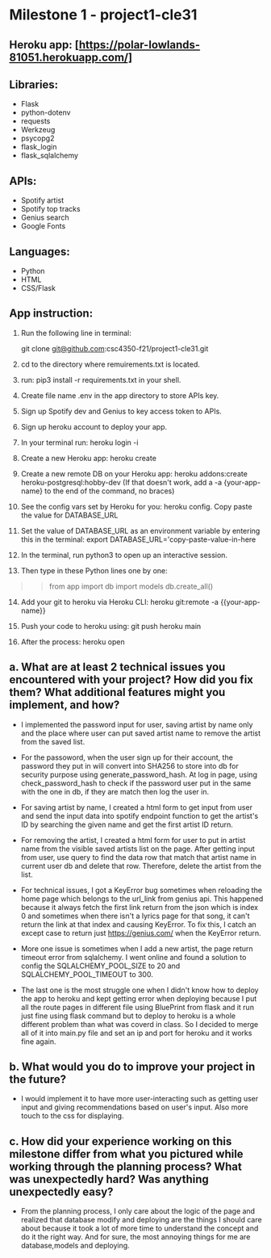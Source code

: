 # Milestone 1 - project1-cle31
## Heroku app: [https://polar-lowlands-81051.herokuapp.com/]
## Libraries: 
* Flask
* python-dotenv
* requests
* Werkzeug
* psycopg2
* flask_login
* flask_sqlalchemy
## APIs:

* Spotify artist
* Spotify top tracks
* Genius search
* Google Fonts

## Languages:

* Python
* HTML
* CSS/Flask

## App instruction:

1. Run the following line in terminal:
 
   git clone git@github.com:csc4350-f21/project1-cle31.git

2. cd to the directory where remuirements.txt is located.

3. run: pip3 install -r requirements.txt in your shell.

4. Create file name .env in the app directory to store APIs key.

5. Sign up Spotify dev and Genius to key access token to APIs.

6. Sign up heroku account to deploy your app.

7. In your terminal run: heroku login -i

8. Create a new Heroku app: heroku create

9. Create a new remote DB on your Heroku app: heroku addons:create heroku-postgresql:hobby-dev (If that doesn't work, add a -a {your-app-name} to the end of the command, no braces)

10. See the config vars set by Heroku for you: heroku config. Copy paste the value for DATABASE_URL

11. Set the value of DATABASE_URL as an environment variable by entering this in the terminal: export DATABASE_URL='copy-paste-value-in-here

12. In the terminal, run python3 to open up an interactive session.

13. Then type in these Python lines one by one:
>> from app import db
>> import models
>> db.create_all()

14. Add your git to heroku via Heroku CLI: heroku git:remote -a {{your-app-name}}

15. Push your code to heroku using: git push heroku main

16. After the process: heroku open


## a. What are at least 2 technical issues you encountered with your project? How did you fix them? What additional features might you implement, and how?

- I implemented the password input for user, saving artist by name only and the place where user can put saved artist name to remove the artist from the saved list.

- For the passoword, when the user sign up for their account, the password they put in will convert into SHA256 to store into db for security purpose using generate_password_hash. At log in page, using check_password_hash to check if the password user put in the same with the one in db, if they are match then log the user in.

- For saving artist by name, I created a html form to get input from user and send the input data into spotify endpoint function to get the artist's ID by searching the given name and get the first artist ID return.

- For removing the artist, I created a html form for user to put in artist name from the visible saved artists list on the page. After getting input from user, use query to find the data row that match that artist name in current user db and delete that row. Therefore, delete the artist from the list.

- For technical issues, I got a KeyError bug sometimes when reloading the home page which belongs to the url_link from genius api. This happened because it always fetch the first link return from the json which is index 0 and sometimes when there isn't a lyrics page for that song, it can't return the link at that index and causing KeyError. To fix this, I catch an except case to return just https://genius.com/ when the KeyError return.

- More one issue is sometimes when I add a new artist, the page return timeout error from sqlalchemy. I went online and found a solution to config the SQLALCHEMY_POOL_SIZE to 20 and SQLALCHEMY_POOL_TIMEOUT to 300.

- The last one is the most struggle one when I didn't know how to deploy the app to heroku and kept  getting error when deploying because I put all the route pages in different file using BluePrint from flask and it run just fine using flask command but to deploy to heroku is a whole different problem than what was coverd in class. So I decided to merge all of it into main.py file and set an ip and port for heroku and it works fine again.


## b. What would you do to improve your project in the future? 

- I would implement it to have more user-interacting such as getting user input and giving recommendations based on user's input. Also more touch to the css for displaying. 

## c. How did your experience working on this milestone differ from what you pictured while working through the planning process? What was unexpectedly hard? Was anything unexpectedly easy?

- From the planning process, I only care about the logic of the page and realized that database modify and deploying are the things I should care about because it took a lot of more time to understand the concept and do it the right way. And for sure, the most annoying things for me are database,models and deploying.